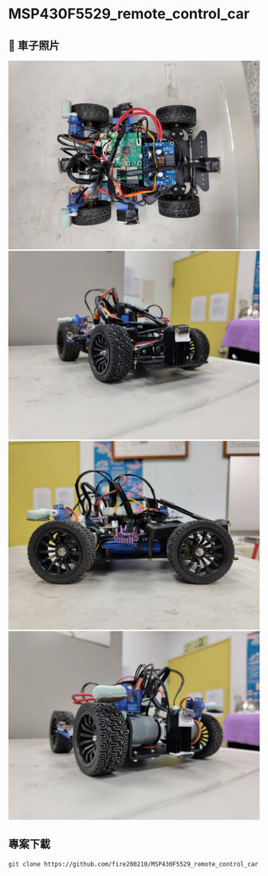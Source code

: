 # MSP430F5529_remote_control_car

## 📸 車子照片
![專案示例](picture/car.png)
![專案示例](picture/car1.png)
![專案示例](picture/car2.png)
![專案示例](picture/car3.png)

## 專案下載
```sh
git clone https://github.com/fire200210/MSP430F5529_remote_control_car.git
